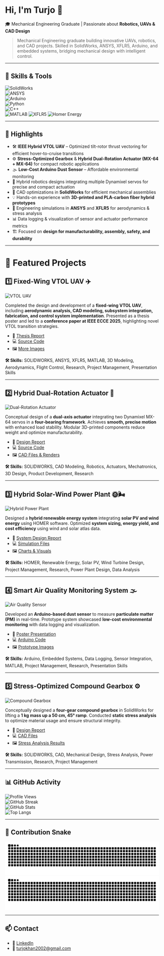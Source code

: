 # Hi, I'm Turjo 👋

🎓 Mechanical Engineering Graduate | Passionate about **Robotics, UAVs & CAD Design**  

> Mechanical Engineering graduate building innovative UAVs, robotics, and CAD projects. Skilled in SolidWorks, ANSYS, XFLR5, Arduino, and embedded systems, bridging mechanical design with intelligent control.

---

## 🔹 Skills & Tools  

![SolidWorks](https://img.shields.io/badge/SolidWorks-FF0000?style=for-the-badge&logo=dassaultsystemes&logoColor=white)  
![ANSYS](https://img.shields.io/badge/ANSYS-FFB71B?style=for-the-badge&logo=ansys&logoColor=black)  
![Arduino](https://img.shields.io/badge/Arduino-00979D?style=for-the-badge&logo=arduino&logoColor=white)  
![Python](https://img.shields.io/badge/Python-3776AB?style=for-the-badge&logo=python&logoColor=white)  
![C++](https://img.shields.io/badge/C++-00599C?style=for-the-badge&logo=cplusplus&logoColor=white)  
![MATLAB](https://img.shields.io/badge/MATLAB-FF7300?style=for-the-badge&logo=matlab&logoColor=white)
![XFLR5](https://img.shields.io/badge/XFLR5-007ACC?style=for-the-badge)
![Homer Energy](https://img.shields.io/badge/Homer_Energy-FF6600?style=for-the-badge)


---


## 🔹 Highlights
- 🛠 **IEEE Hybrid VTOL UAV** – Optimized tilt-rotor thrust vectoring for efficient hover-to-cruise transitions  
- ⚙️ **Stress-Optimized Gearbox** & **Hybrid Dual-Rotation Actuator (MX-64 + MX-64)** for compact robotic applications  
- 🌫️ **Low-Cost Arduino Dust Sensor** – Affordable environmental monitoring  
- 🤖 Hybrid robotics designs integrating multiple Dynamixel servos for precise and compact actuation  
- 📐 CAD optimizations in **SolidWorks** for efficient mechanical assemblies  
- 💡 Hands-on experience with **3D-printed and PLA-carbon fiber hybrid prototypes**  
- 🧮 Engineering simulations in **ANSYS** and **XFLR5** for aerodynamics & stress analysis  
- 📊 Data logging & visualization of sensor and actuator performance metrics  
- 🏗️ Focused on **design for manufacturability, assembly, safety, and durability**  

---

# 🚀 Featured Projects

## 1️⃣ Fixed-Wing VTOL UAV ✈️
![VTOL UAV](images/vtol_uav_render.png)

Completed the design and development of a **fixed-wing VTOL UAV**, including **aerodynamic analysis, CAD modeling, subsystem integration, fabrication, and control system implementation**. Presented as a thesis poster and led to a **conference paper at IEEE ECCE 2025**, highlighting novel VTOL transition strategies.

- 📄 [Thesis Report](docs/vtol_thesis.pdf)
- 💻 [Source Code](code/vtol_uav/)
- 🖼 [More Images](images/vtol_uav_gallery/)

**🛠 Skills:** SOLIDWORKS, ANSYS, XFLR5, MATLAB, 3D Modeling, Aerodynamics, Flight Control, Research, Project Management, Presentation Skills  

---

## 2️⃣ Hybrid Dual-Rotation Actuator 🤖
![Dual-Rotation Actuator](images/dual_rotation_actuator.png)

Conceptual design of a **dual-axis actuator** integrating two Dynamixel MX-64 servos in a **four-bearing framework**. Achieves **smooth, precise motion** with enhanced load stability. Modular 3D-printed components reduce weight and optimize manufacturability.

- 📄 [Design Report](docs/dual_rotation_actuator.pdf)
- 💻 [Source Code](code/dual_rotation_actuator/)
- 🖼 [CAD Files & Renders](images/dual_rotation_actuator_gallery/)

**🛠 Skills:** SOLIDWORKS, CAD Modeling, Robotics, Actuators, Mechatronics, 3D Design, Product Development, Research  

---

## 3️⃣ Hybrid Solar-Wind Power Plant 🌞🌬️
![Hybrid Power Plant](images/hybrid_power_plant.png)

Designed a **hybrid renewable energy system** integrating **solar PV and wind energy** using HOMER software. Optimized **system sizing, energy yield, and cost efficiency** using wind and solar atlas data.

- 📄 [System Design Report](docs/hybrid_power_plant.pdf)
- 💻 [Simulation Files](code/hybrid_power_plant/)
- 🖼 [Charts & Visuals](images/hybrid_power_plant_gallery/)

**🛠 Skills:** HOMER, Renewable Energy, Solar PV, Wind Turbine Design, Project Management, Research, Power Plant Design, Data Analysis  

---

## 4️⃣ Smart Air Quality Monitoring System 🌫️
![Air Quality Sensor](images/air_quality_sensor.png)

Developed an **Arduino-based dust sensor** to measure **particulate matter (PM)** in real-time. Prototype system showcased **low-cost environmental monitoring** with data logging and visualization.

- 📄 [Poster Presentation](docs/air_quality_poster.pdf)
- 💻 [Arduino Code](code/arduino_air_quality/)
- 🖼 [Prototype Images](images/air_quality_gallery/)

**🛠 Skills:** Arduino, Embedded Systems, Data Logging, Sensor Integration, MATLAB, Project Management, Research, Presentation Skills  

---

## 5️⃣ Stress-Optimized Compound Gearbox ⚙️
![Compound Gearbox](images/compound_gearbox.png)

Conceptually designed a **four-gear compound gearbox** in SolidWorks for lifting a **1 kg mass up a 50 cm, 45° ramp**. Conducted **static stress analysis** to optimize material usage and ensure structural integrity.

- 📄 [Design Report](docs/compound_gearbox.pdf)
- 💻 [CAD Files](code/compound_gearbox/)
- 🖼 [Stress Analysis Results](images/compound_gearbox_gallery/)

**🛠 Skills:** SOLIDWORKS, CAD, Mechanical Design, Stress Analysis, Power Transmission, Research, Project Management  


---


## 📊 GitHub Activity  

![Profile Views](https://komarev.com/ghpvc/?username=mdlaisurrahmankhanturjo&style=for-the-badge)  
![GitHub Streak](https://streak-stats.demolab.com?user=mdlaisurrahmankhanturjo&theme=tokyonight&hide_border=true&border_radius=10)  
![GitHub Stats](https://github-readme-stats.vercel.app/api?username=mdlaisurrahmankhanturjo&show_icons=true&theme=tokyonight)  
![Top Langs](https://github-readme-stats.vercel.app/api/top-langs/?username=mdlaisurrahmankhanturjo&layout=compact&theme=tokyonight)  

---

## 🐍 Contribution Snake  

![GitHub Snake Light](https://raw.githubusercontent.com/mdlaisurrahmankhanturjo/mdlaisurrahmankhanturjo/main/images/github-contribution-grid-snake.svg#gh-light-mode-only)  
![GitHub Snake Dark](https://raw.githubusercontent.com/mdlaisurrahmankhanturjo/mdlaisurrahmankhanturjo/main/images/github-contribution-grid-snake-dark.svg#gh-dark-mode-only)

---

## 📫 Contact  

- 💼 [LinkedIn](https://www.linkedin.com/in/md-laisur-rahman-khan-turjo)  
- 📧 turjokhan2002@gmail.com
